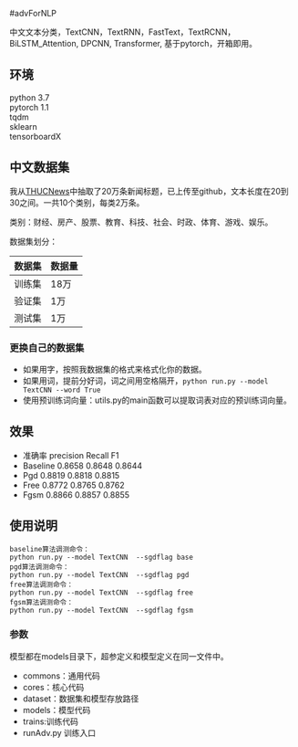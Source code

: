 #advForNLP

中文文本分类，TextCNN，TextRNN，FastText，TextRCNN，BiLSTM_Attention, DPCNN, Transformer, 基于pytorch，开箱即用。

## 环境
python 3.7  
pytorch 1.1  
tqdm  
sklearn  
tensorboardX

## 中文数据集
我从[THUCNews](http://thuctc.thunlp.org/)中抽取了20万条新闻标题，已上传至github，文本长度在20到30之间。一共10个类别，每类2万条。

类别：财经、房产、股票、教育、科技、社会、时政、体育、游戏、娱乐。

数据集划分：

数据集|数据量
--|--
训练集|18万
验证集|1万
测试集|1万


### 更换自己的数据集
 - 如果用字，按照我数据集的格式来格式化你的数据。  
 - 如果用词，提前分好词，词之间用空格隔开，`python run.py --model TextCNN --word True`  
 - 使用预训练词向量：utils.py的main函数可以提取词表对应的预训练词向量。  


## 效果

- 准确率	precision	Recall	F1
- Baseline	0.8658	0.8648	0.8644
- Pgd	0.8819	 0.8818	  0.8815
- Free	0.8772	0.8765	0.8762
- Fgsm	0.8866	 0.8857	0.8855
 

## 使用说明
```
baseline算法调测命令：
python run.py --model TextCNN  --sgdflag base
pgd算法调测命令：
python run.py --model TextCNN  --sgdflag pgd
free算法调测命令：
python run.py --model TextCNN  --sgdflag free
fgsm算法调测命令：
python run.py --model TextCNN  --sgdflag fgsm

```

### 参数
模型都在models目录下，超参定义和模型定义在同一文件中。  
- commons：通用代码
- cores：核心代码
- dataset：数据集和模型存放路径
- models：模型代码
- trains:训练代码
- runAdv.py 训练入口